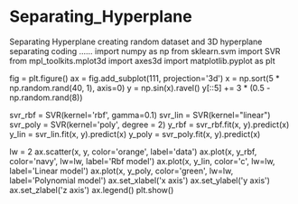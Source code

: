# Separating_Hyperplane
Separating Hyperplane 
creating random dataset and 3D hyperplane separating 
coding ......
import numpy as np
from sklearn.svm import SVR
from mpl_toolkits.mplot3d import axes3d
import matplotlib.pyplot as plt

fig = plt.figure()
ax = fig.add_subplot(111, projection='3d')
x = np.sort(5 * np.random.rand(40, 1), axis=0)
y = np.sin(x).ravel()
y[::5] += 3 * (0.5 - np.random.rand(8))

svr_rbf = SVR(kernel='rbf', gamma=0.1)
svr_lin = SVR(kernel="linear")
svr_poly = SVR(kernel='poly', degree = 2)
y_rbf = svr_rbf.fit(x, y).predict(x)
y_lin = svr_lin.fit(x, y).predict(x)
y_poly = svr_poly.fit(x, y).predict(x)

lw = 2
ax.scatter(x, y, color='orange', label='data')
ax.plot(x, y_rbf, color='navy', lw=lw, label='Rbf model')
ax.plot(x, y_lin, color='c', lw=lw, label='Linear model')
ax.plot(x, y_poly, color='green', lw=lw, label='Polynomial model')
ax.set_xlabel('x axis')
ax.set_ylabel('y axis')
ax.set_zlabel('z axis')
ax.legend()
plt.show()
